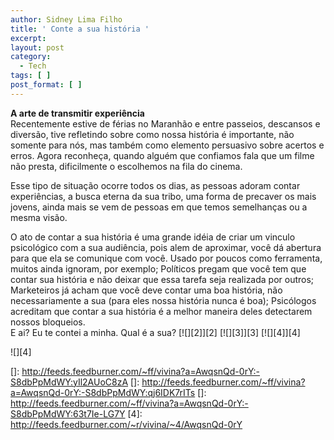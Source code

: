 ```yaml
---
author: Sidney Lima Filho
title: ' Conte a sua história '
excerpt:
layout: post
category:
  - Tech
tags: [ ]
post_format: [ ]
---
```

**A arte de transmitir experiência**  
Recentemente estive de férias no Maranhão e entre passeios, descansos e diversão, tive refletindo sobre como nossa história é importante, não somente para nós, mas também como elemento persuasivo sobre acertos e erros. Agora reconheça, quando alguém que confiamos fala que um filme não presta, dificilmente o escolhemos na fila do cinema.

Esse tipo de situação ocorre todos os dias, as pessoas adoram contar experiências, a busca eterna da sua tribo, uma forma de precaver os mais jovens, ainda mais se vem de pessoas em que temos semelhanças ou a mesma visão.

O ato de contar a sua história é uma grande idéia de criar um vinculo psicológico com a sua audiência, pois alem de aproximar, você dá abertura para que ela se comunique com você. Usado por poucos como ferramenta, muitos ainda ignoram, por exemplo; Políticos pregam que você tem que contar sua história e não deixar que essa tarefa seja realizada por outros; Marketeiros já acham que você deve contar uma boa história, não necessariamente a sua (para eles nossa história nunca é boa); Psicólogos acreditam que contar a sua história é a melhor maneira deles detectarem nossos bloqueios.  
E ai? Eu te contei a minha. Qual é a sua? [![][2]</img>][2] [![][3]</img>][3] [![][4]</img>][4] 

![][4]

 []: http://feeds.feedburner.com/~ff/vivina?a=AwqsnQd-0rY:-S8dbPpMdWY:yIl2AUoC8zA
 []: http://feeds.feedburner.com/~ff/vivina?a=AwqsnQd-0rY:-S8dbPpMdWY:qj6IDK7rITs
 []: http://feeds.feedburner.com/~ff/vivina?a=AwqsnQd-0rY:-S8dbPpMdWY:63t7Ie-LG7Y
 [4]: http://feeds.feedburner.com/~r/vivina/~4/AwqsnQd-0rY